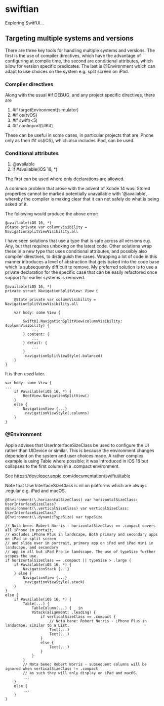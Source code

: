 # swiftian

Exploring SwitfUI...

## Targeting multiple systems and versions

There are three key tools for handling multiple systems and versions. The first is the use of compiler directives, which have the advantage of configuring at compile time, the second are conditional attributes, which allow for version specific predicates. The last is @Environment which can adapt to use choices on the system e.g. split screen on iPad.

### Compiler directives

Along with the usual #if DEBUG, and any project specific directives, there are 

1. #if targetEnvironment(simulator)
2. #if os(tvOS)
3. #if swift(<5)
4. #if canImport(UIKit)

These can be useful in some cases, in particular projects that are iPhone only as then #if os(iOS), which also includes iPad, can be used.

### Conditional attributes

1. @available
2. if #available(iOS 16, *)

The first can be used where only declarations are allowed.

A common problem that arose with the advent of Xcode 14 was: Stored properties cannot be marked potentially unavailable with '@available', whereby the compiler is making clear that it can not safely do what is being asked of it.

The following would produce the above error:

```
@available(iOS 16, *)
@State private var columnVisibility = NavigationSplitViewVisibility.all
```

I have seen solutions that use a type that is safe across all versions e.g. Any, but that requires unboxing on the latest code. Other solutions wrap these in a new type that uses conditional attributes, and possibly also compiler directives, to distinguish the cases. Wrapping a lot of code in this manner introduces a level of abstraction that gets baked into the code base which is subsequently difficult to remove. My preferred solution is to use a private declaration for the specific case that can be easily refactored once support for earlier systems is removed.

```
@available(iOS 16, *)
private struct NavigationSplitView: View {

	@State private var columnVisibility = NavigationSplitViewVisibility.all

	var body: some View {
    
    	SwiftUI.NavigationSplitView(columnVisibility: $columnVisibility) {
        	...
    	} content: {
        	...
    	} detail: {
        	...
    	}
    	.navigationSplitViewStyle(.balanced)
	}
}
```

It is then used later.

```
var body: some View {
...
	if #available(iOS 16, *) {
    	RootView.NavigationSplitView()
	}
	else {
    	NavigationView {...}
	    .navigationViewStyle(.columns)
	}
}
```


### @Environment

Apple advises that UserInterfaceSizeClass be used to configure the UI rather than UIDevice or similar. This is because the environment changes dependent on the system and user choices made. A rather complex example is using Table where possible; it was introduced in iOS 16 but collapses to the first column in a .compact environment.

See https://developer.apple.com/documentation/swiftui/table

Note that UserInterfaceSizeClass is nil on platforms which are always .regular e.g. iPad and macOS.

```
@Environment(\.horizontalSizeClass) var horizontalSizeClass: UserInterfaceSizeClass?
@Environment(\.verticalSizeClass) var verticalSizeClass: UserInterfaceSizeClass?
@Environment(\.dynamicTypeSize) var typeSize
```

```
// Nota bene: Robert Norris - horizontalSizeClass == .compact covers all iPhone in portait,
// excludes iPhone Plus in landscape, Both primary and secondary apps on iPad in split screen
// and slide over in portrait, primary app on iPad and iPad mini in landscape, and secondary
// app in all but iPad Pro in landscape. The use of typeSize further scopes the use.
if horizontalSizeClass == .compact || typeSize > .large {
	if #available(iOS 16, *) {
        NavigationStack {...}
    } else {
        NavigationView {...}
        .navigationViewStyle(.stack)
    }
} 
else {
	if #available(iOS 16, *) {
        Table(...) {
    		TableColumn(...) { _ in
        	VStack(alignment: .leading) {
            	if verticalSizeClass == .compact {
                	// Nota bane: Robert Norris - iPhone Plus in landscape; similar to a List.
                	Text(...)
                	Text(...)
            	}
            	else {
                	Text(...)
            	}
        	}
    	}
    	// Nota bene: Robert Norris - subsequent columns will be ignored when verticalSizeClass != .compact
    	// as such they will only display on iPad and macOS.
    	...
    }
    else {
    	...
    }
}
```
